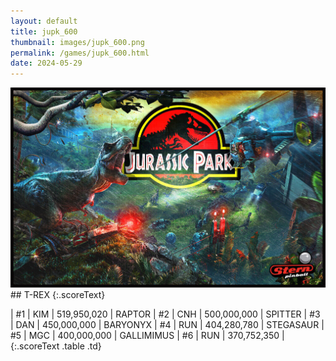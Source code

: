 ```yaml
---
layout: default
title: jupk_600
thumbnail: images/jupk_600.png
permalink: /games/jupk_600.html
date: 2024-05-29
---
```


<img src="../images/jupk_600.png" class="gameThumbnail img-fluid mx-auto align-middle">
## T-REX
{:.scoreText}

| #1 | KIM | 519,950,020 | 
RAPTOR
| #2 | CNH | 500,000,000 | 
SPITTER
| #3 | DAN | 450,000,000 | 
BARYONYX
| #4 | RUN | 404,280,780 | 
STEGASAUR
| #5 | MGC | 400,000,000 | 
GALLIMIMUS
| #6 | RUN | 370,752,350 | 
{:.scoreText .table .td}
